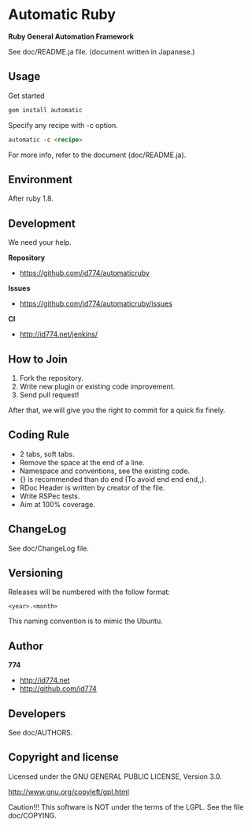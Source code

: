 Automatic Ruby
==============

**Ruby General Automation Framework**

See doc/README.ja file.
(document written in Japanese.)


Usage
-----

Get started 

``` html
gem install automatic
```

Specify any recipe with -c option.

``` html
automatic -c <recipe>
```

For more info, refer to the document (doc/README.ja).


Environment
-----------

After ruby 1.8.


Development
-----------

We need your help.

**Repository**

+ https://github.com/id774/automaticruby

**Issues**

+ https://github.com/id774/automaticruby/issues

**CI**

+ http://id774.net/jenkins/


How to Join
-----------

1. Fork the repository.
2. Write new plugin or existing code improvement.
3. Send pull request!

After that, we will give you the right to commit for a quick fix finely.


Coding Rule
-----------

+ 2 tabs, soft tabs.
+ Remove the space at the end of a line.
+ Namespace and conventions, see the existing code.
+ {} is recommended than do end (To avoid end end end,,).
+ RDoc Header is written by creator of the file.
+ Write RSPec tests.
+ Aim at 100% coverage.


ChangeLog
---------

See doc/ChangeLog file.


Versioning
----------

Releases will be numbered with the follow format:

`<year>.<month>`

This naming convention is to mimic the Ubuntu.


Author
------

**774**

+ http://id774.net
+ http://github.com/id774


Developers
----------

See doc/AUTHORS.


Copyright and license
---------------------

Licensed under the GNU GENERAL PUBLIC LICENSE, Version 3.0.

  http://www.gnu.org/copyleft/gpl.html

Caution!!! This software is NOT under the terms of the LGPL.
See the file doc/COPYING.


